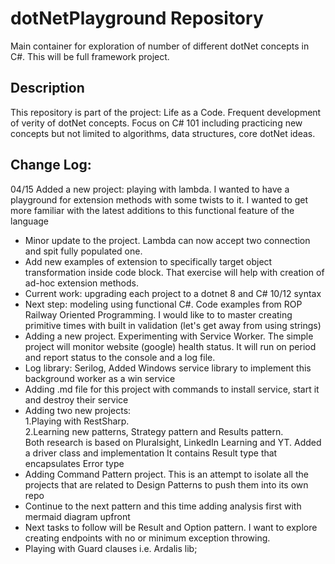 # dotNetPlayground Repository

Main container for exploration of number of different dotNet concepts in C#. This will be full framework project.

## Description

This repository is part of the project: Life as a Code.
Frequent development of verity of dotNet concepts.
Focus on C# 101 including practicing new concepts but not limited to
algorithms, data structures, core dotNet ideas.

## Change Log:

04/15 Added a new project: playing with lambda. I wanted to have a playground for extension methods with some twists to it.
I wanted to get more familiar with the latest additions to this functional feature of the language

- Minor update to the project. Lambda can now accept two connection and spit fully populated one.
- Add new examples of extension to specifically target object transformation inside code block. That exercise will help with creation of ad-hoc extension methods.
- Current work: upgrading each project to a dotnet 8 and C# 10/12 syntax
- Next step: modeling using functional C#. Code examples from ROP Railway Oriented Programming. I would like to to master creating primitive times with built in validation (let's get away from using strings)
- Adding a new project. Experimenting with Service Worker. The simple project will monitor website (google) health status. It will run on period and report status to the console and a log file.
- Log library: Serilog, Added Windows service library to implement this background worker as a win service
- Adding .md file for this project with commands to install service, start it and destroy their service
- Adding two new projects:  
   1.Playing with RestSharp.  
   2.Learning new patterns, Strategy pattern and Results pattern.  
  Both research is based on Pluralsight, LinkedIn Learning and YT. Added a driver class and implementation  It contains Result type that encapsulates Error type
- Adding Command Pattern project. This is an attempt to isolate all the projects that are related to Design Patterns to push them into its own repo
- Continue to the next pattern and this time adding analysis first with mermaid diagram upfront
- Next tasks to follow will be Result and Option pattern. I want to explore creating endpoints with no or minimum exception throwing.   
- Playing with Guard clauses i.e. Ardalis lib;
